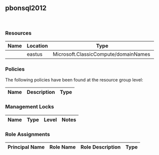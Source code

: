 
## pbonsql2012 
 
### Resources


| Name | Location | Type |
| --- | --- | --- |
|   | eastus  | Microsoft.ClassicCompute/domainNames  |

### Policies
The following policies have been found at the resource group level: 

| Name | Description | Type |
| --- | --- | --- |

### Management Locks


| Name | Type | Level | Notes |
| --- | --- | --- | --- |

### Role Assignments


| Principal Name | Role Name | Role Description | Type |
| --- | --- | --- | --- |
